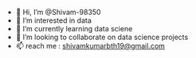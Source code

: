 - 👋 Hi, I’m @Shivam-98350
- 👀 I’m interested in data
- 🌱 I’m currently learning data sciene
- 💞️ I’m looking to collaborate on data science projects
- 📫 reach me : shivamkumarbth19@gmail.com 

<!---
Shivam-98350/Shivam-98350 is a ✨ special ✨ repository because its `README.md` (this file) appears on your GitHub profile.
You can click the Preview link to take a look at your changes.
--->
